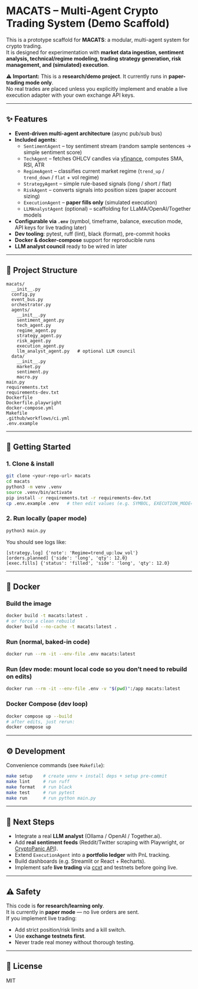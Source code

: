 # MACATS – Multi-Agent Crypto Trading System (Demo Scaffold)

This is a prototype scaffold for **MACATS**: a modular, multi-agent system for crypto trading.  
It is designed for experimentation with **market data ingestion, sentiment analysis, technical/regime modeling, trading strategy generation, risk management, and (simulated) execution**.

⚠️ **Important:** This is a **research/demo project**. It currently runs in **paper-trading mode only**.  
No real trades are placed unless you explicitly implement and enable a live execution adapter with your own exchange API keys.  

---

## ✨ Features

- **Event-driven multi-agent architecture** (async pub/sub bus)
- **Included agents**:
  - `SentimentAgent` – toy sentiment stream (random sample sentences → simple sentiment score)
  - `TechAgent` – fetches OHLCV candles via [yfinance](https://pypi.org/project/yfinance/), computes SMA, RSI, ATR
  - `RegimeAgent` – classifies current market regime (`trend_up` / `trend_down` / `flat` + vol regime)
  - `StrategyAgent` – simple rule-based signals (long / short / flat)
  - `RiskAgent` – converts signals into position sizes (paper account sizing)
  - `ExecutionAgent` – **paper fills only** (simulated execution)
  - `LLMAnalystAgent` (optional) – scaffolding for LLaMA/OpenAI/Together models
- **Configurable via `.env`** (symbol, timeframe, balance, execution mode, API keys for live trading later)
- **Dev tooling**: pytest, ruff (lint), black (format), pre-commit hooks
- **Docker & docker-compose** support for reproducible runs
- **LLM analyst council** ready to be wired in later

---

## 📂 Project Structure

```
macats/
  __init__.py
  config.py
  event_bus.py
  orchestrator.py
  agents/
    __init__.py
    sentiment_agent.py
    tech_agent.py
    regime_agent.py
    strategy_agent.py
    risk_agent.py
    execution_agent.py
    llm_analyst_agent.py   # optional LLM council
  data/
    __init__.py
    market.py
    sentiment.py
    macro.py
main.py
requirements.txt
requirements-dev.txt
Dockerfile
Dockerfile.playwright
docker-compose.yml
Makefile
.github/workflows/ci.yml
.env.example
```

---

## 🚀 Getting Started

### 1. Clone & install

```bash
git clone <your-repo-url> macats
cd macats
python3 -m venv .venv
source .venv/bin/activate
pip install -r requirements.txt -r requirements-dev.txt
cp .env.example .env   # then edit values (e.g. SYMBOL, EXECUTION_MODE=paper)
```

### 2. Run locally (paper mode)

```bash
python3 main.py
```

You should see logs like:

```
[strategy.log] {'note': 'Regime=trend_up:low_vol'}
[orders.planned] {'side': 'long', 'qty': 12.0}
[exec.fills] {'status': 'filled', 'side': 'long', 'qty': 12.0}
```

---

## 🐳 Docker

### Build the image
```bash
docker build -t macats:latest .
# or force a clean rebuild
docker build --no-cache -t macats:latest .
```

### Run (normal, baked-in code)
```bash
docker run --rm -it --env-file .env macats:latest
```

### Run (dev mode: mount local code so you don’t need to rebuild on edits)
```bash
docker run --rm -it --env-file .env -v "$(pwd)":/app macats:latest
```

### Docker Compose (dev loop)
```bash
docker compose up --build
# after edits, just rerun:
docker compose up
```

---

## ⚙️ Development

Convenience commands (see `Makefile`):

```bash
make setup    # create venv + install deps + setup pre-commit
make lint     # run ruff
make format   # run black
make test     # run pytest
make run      # run python main.py
```

---

## 🔮 Next Steps

- Integrate a real **LLM analyst** (Ollama / OpenAI / Together.ai).
- Add **real sentiment feeds** (Reddit/Twitter scraping with Playwright, or [CryptoPanic API](https://cryptopanic.com/developers/api/)).
- Extend `ExecutionAgent` into a **portfolio ledger** with PnL tracking.
- Build dashboards (e.g. Streamlit or React + Recharts).
- Implement safe **live trading** via [ccxt](https://github.com/ccxt/ccxt) and testnets before going live.

---

## ⚠️ Safety

This code is **for research/learning only**.  
It is currently in **paper mode** — no live orders are sent.  
If you implement live trading:
- Add strict position/risk limits and a kill switch.
- Use **exchange testnets first**.
- Never trade real money without thorough testing.

---

## 📜 License

MIT
